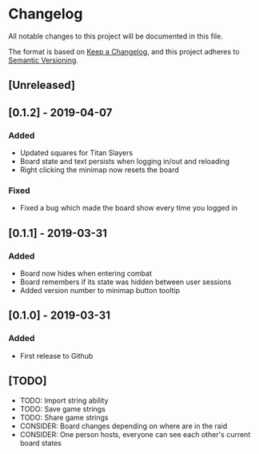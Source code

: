 # Changelog
All notable changes to this project will be documented in this file.

The format is based on [Keep a Changelog](https://keepachangelog.com/en/1.0.0/),
and this project adheres to [Semantic Versioning](https://semver.org/spec/v2.0.0.html).

## [Unreleased]

## [0.1.2] - 2019-04-07
### Added
- Updated squares for Titan Slayers
- Board state and text persists when logging in/out and reloading
- Right clicking the minimap now resets the board

### Fixed
- Fixed a bug which made the board show every time you logged in

## [0.1.1] - 2019-03-31
### Added
- Board now hides when entering combat
- Board remembers if its state was hidden between user sessions
- Added version number to minimap button tooltip

## [0.1.0] - 2019-03-31
### Added
- First release to Github

## [TODO]
- TODO: Import string ability
- TODO: Save game strings
- TODO: Share game strings
- CONSIDER: Board changes depending on where are in the raid
- CONSIDER: One person hosts, everyone can see each other's current board states